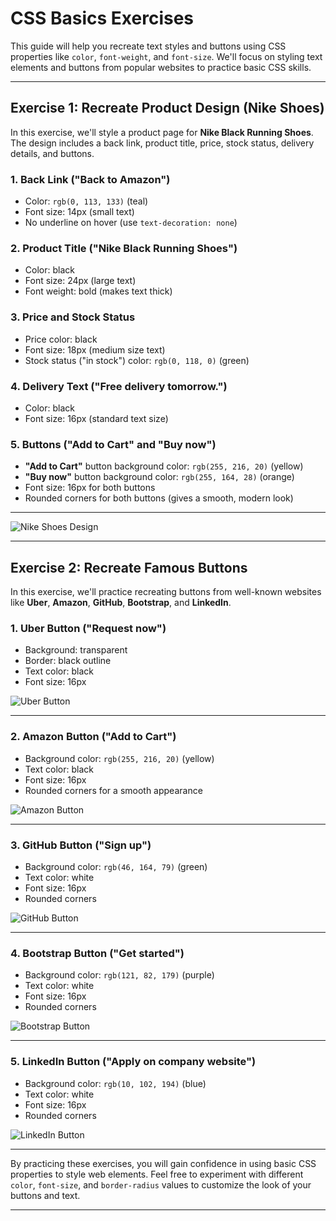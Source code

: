 # **CSS Basics Exercises**

This guide will help you recreate text styles and buttons using CSS properties like `color`, `font-weight`, and `font-size`. We'll focus on styling text elements and buttons from popular websites to practice basic CSS skills.

---

## **Exercise 1: Recreate Product Design (Nike Shoes)**

In this exercise, we'll style a product page for **Nike Black Running Shoes**. The design includes a back link, product title, price, stock status, delivery details, and buttons.

### **1. Back Link ("Back to Amazon")**

- Color: `rgb(0, 113, 133)` (teal)
- Font size: 14px (small text)
- No underline on hover (use `text-decoration: none`)

### **2. Product Title ("Nike Black Running Shoes")**

- Color: black
- Font size: 24px (large text)
- Font weight: bold (makes text thick)

### **3. Price and Stock Status**

- Price color: black
- Font size: 18px (medium size text)
- Stock status ("in stock") color: `rgb(0, 118, 0)` (green)

### **4. Delivery Text ("Free delivery tomorrow.")**

- Color: black
- Font size: 16px (standard text size)

### **5. Buttons ("Add to Cart" and "Buy now")**

- **"Add to Cart"** button background color: `rgb(255, 216, 20)` (yellow)
- **"Buy now"** button background color: `rgb(255, 164, 28)` (orange)
- Font size: 16px for both buttons
- Rounded corners for both buttons (gives a smooth, modern look)

---

![Nike Shoes Design](https://github.com/user-attachments/assets/67924020-c081-407d-9dd9-c9b108e50f63)

---

## **Exercise 2: Recreate Famous Buttons**

In this exercise, we'll practice recreating buttons from well-known websites like **Uber**, **Amazon**, **GitHub**, **Bootstrap**, and **LinkedIn**.

### **1. Uber Button ("Request now")**

- Background: transparent
- Border: black outline
- Text color: black
- Font size: 16px

![Uber Button](https://github.com/user-attachments/assets/bb6a10ff-d5a4-482b-a476-de729f90615e)

---

### **2. Amazon Button ("Add to Cart")**

- Background color: `rgb(255, 216, 20)` (yellow)
- Text color: black
- Font size: 16px
- Rounded corners for a smooth appearance

![Amazon Button](https://github.com/user-attachments/assets/e870d36e-57c6-4913-8728-37f72de31daf)

---

### **3. GitHub Button ("Sign up")**

- Background color: `rgb(46, 164, 79)` (green)
- Text color: white
- Font size: 16px
- Rounded corners

![GitHub Button](https://github.com/user-attachments/assets/e76f84f9-5532-44b7-a510-cab874b61275)

---

### **4. Bootstrap Button ("Get started")**

- Background color: `rgb(121, 82, 179)` (purple)
- Text color: white
- Font size: 16px
- Rounded corners

![Bootstrap Button](https://github.com/user-attachments/assets/528f423c-3c3d-4930-9f51-8572208c95cd)

---

### **5. LinkedIn Button ("Apply on company website")**

- Background color: `rgb(10, 102, 194)` (blue)
- Text color: white
- Font size: 16px
- Rounded corners

![LinkedIn Button](https://github.com/user-attachments/assets/0e654a7d-864a-40a2-8c76-94a90fdf721b)

---

By practicing these exercises, you will gain confidence in using basic CSS properties to style web elements. Feel free to experiment with different `color`, `font-size`, and `border-radius` values to customize the look of your buttons and text.

---

